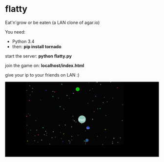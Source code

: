 # flatty
Eat'n'grow or be eaten (a LAN clone of agar.io)

You need:
- Python 3.4
- then: **pip install tornado**

start the server: **python flatty.py**

join the game on: **localhost/index.html**

give your ip to your friends on LAN :)

![Screen](./screen.png)
